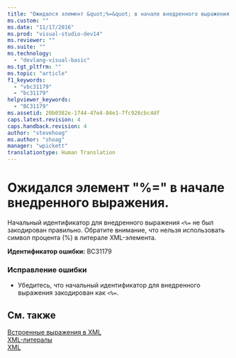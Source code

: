 ```yaml
---
title: "Ожидался элемент &quot;%=&quot; в начале внедренного выражения. | Microsoft Docs"
ms.custom: ""
ms.date: "11/17/2016"
ms.prod: "visual-studio-dev14"
ms.reviewer: ""
ms.suite: ""
ms.technology: 
  - "devlang-visual-basic"
ms.tgt_pltfrm: ""
ms.topic: "article"
f1_keywords: 
  - "vbc31179"
  - "bc31179"
helpviewer_keywords: 
  - "BC31179"
ms.assetid: 20b0382e-1744-47e4-84e1-7fc926cbc4df
caps.latest.revision: 4
caps.handback.revision: 4
author: "stevehoag"
ms.author: "shoag"
manager: "wpickett"
translationtype: Human Translation
---
```

# Ожидался элемент &quot;%=&quot; в начале внедренного выражения.
Начальный идентификатор для внедренного выражения `<%=` не был закодирован правильно. Обратите внимание, что нельзя использовать символ процента \(%\) в литерале XML\-элемента.  
  
 **Идентификатор ошибки:** BC31179  
  
### Исправление ошибки  
  
-   Убедитесь, что начальный идентификатор для внедренного выражения закодирован как `<%=`.  
  
## См. также  
 [Встроенные выражения в XML](../../visual-basic/programming-guide/language-features/xml/embedded-expressions-in-xml.md)   
 [XML\-литералы](../../visual-basic/language-reference/xml-literals/index.md)   
 [XML](../../visual-basic/programming-guide/language-features/xml/index.md)